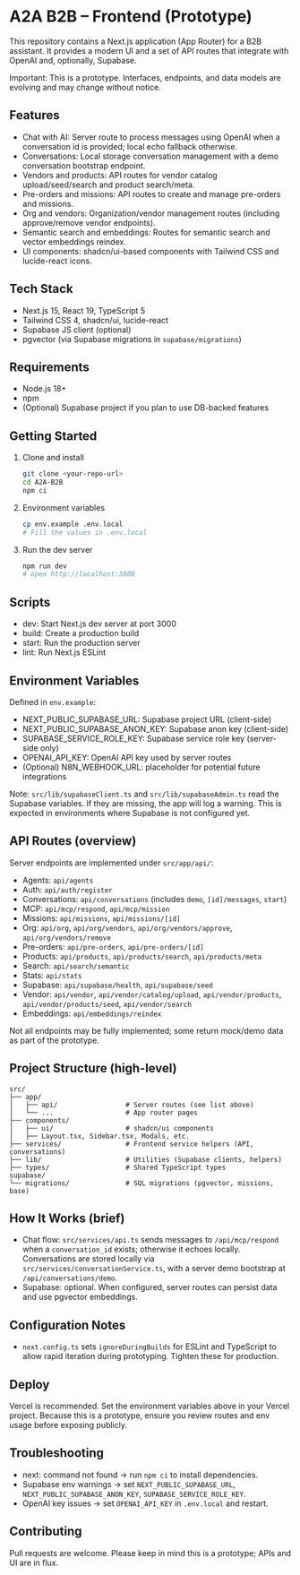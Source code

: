 # A2A B2B – Frontend (Prototype)

This repository contains a Next.js application (App Router) for a B2B assistant. It provides a modern UI and a set of API routes that integrate with OpenAI and, optionally, Supabase.

Important: This is a prototype. Interfaces, endpoints, and data models are evolving and may change without notice.

## Features

- Chat with AI: Server route to process messages using OpenAI when a conversation id is provided; local echo fallback otherwise.
- Conversations: Local storage conversation management with a demo conversation bootstrap endpoint.
- Vendors and products: API routes for vendor catalog upload/seed/search and product search/meta.
- Pre-orders and missions: API routes to create and manage pre-orders and missions.
- Org and vendors: Organization/vendor management routes (including approve/remove vendor endpoints).
- Semantic search and embeddings: Routes for semantic search and vector embeddings reindex.
- UI components: shadcn/ui-based components with Tailwind CSS and lucide-react icons.

## Tech Stack

- Next.js 15, React 19, TypeScript 5
- Tailwind CSS 4, shadcn/ui, lucide-react
- Supabase JS client (optional)
- pgvector (via Supabase migrations in `supabase/migrations`)

## Requirements

- Node.js 18+
- npm
- (Optional) Supabase project if you plan to use DB-backed features

## Getting Started

1. Clone and install
   ```bash
   git clone <your-repo-url>
   cd A2A-B2B
   npm ci
   ```

2. Environment variables
   ```bash
   cp env.example .env.local
   # Fill the values in .env.local
   ```

3. Run the dev server
   ```bash
   npm run dev
   # open http://localhost:3000
   ```

## Scripts

- dev: Start Next.js dev server at port 3000
- build: Create a production build
- start: Run the production server
- lint: Run Next.js ESLint

## Environment Variables

Defined in `env.example`:

- NEXT_PUBLIC_SUPABASE_URL: Supabase project URL (client-side)
- NEXT_PUBLIC_SUPABASE_ANON_KEY: Supabase anon key (client-side)
- SUPABASE_SERVICE_ROLE_KEY: Supabase service role key (server-side only)
- OPENAI_API_KEY: OpenAI API key used by server routes
- (Optional) N8N_WEBHOOK_URL: placeholder for potential future integrations

Note: `src/lib/supabaseClient.ts` and `src/lib/supabaseAdmin.ts` read the Supabase variables. If they are missing, the app will log a warning. This is expected in environments where Supabase is not configured yet.

## API Routes (overview)

Server endpoints are implemented under `src/app/api/`:

- Agents: `api/agents`
- Auth: `api/auth/register`
- Conversations: `api/conversations` (includes `demo`, `[id]/messages`, `start`)
- MCP: `api/mcp/respond`, `api/mcp/mission`
- Missions: `api/missions`, `api/missions/[id]`
- Org: `api/org`, `api/org/vendors`, `api/org/vendors/approve`, `api/org/vendors/remove`
- Pre-orders: `api/pre-orders`, `api/pre-orders/[id]`
- Products: `api/products`, `api/products/search`, `api/products/meta`
- Search: `api/search/semantic`
- Stats: `api/stats`
- Supabase: `api/supabase/health`, `api/supabase/seed`
- Vendor: `api/vendor`, `api/vendor/catalog/upload`, `api/vendor/products`, `api/vendor/products/seed`, `api/vendor/search`
- Embeddings: `api/embeddings/reindex`

Not all endpoints may be fully implemented; some return mock/demo data as part of the prototype.

## Project Structure (high-level)

```
src/
├── app/
│   ├── api/                 # Server routes (see list above)
│   └── ...                  # App router pages
├── components/
│   ├── ui/                  # shadcn/ui components
│   ├── Layout.tsx, Sidebar.tsx, Modals, etc.
├── services/                # Frontend service helpers (API, conversations)
├── lib/                     # Utilities (Supabase clients, helpers)
├── types/                   # Shared TypeScript types
supabase/
└── migrations/              # SQL migrations (pgvector, missions, base)
```

## How It Works (brief)

- Chat flow: `src/services/api.ts` sends messages to `/api/mcp/respond` when a `conversation_id` exists; otherwise it echoes locally. Conversations are stored locally via `src/services/conversationService.ts`, with a server demo bootstrap at `/api/conversations/demo`.
- Supabase: optional. When configured, server routes can persist data and use pgvector embeddings.

## Configuration Notes

- `next.config.ts` sets `ignoreDuringBuilds` for ESLint and TypeScript to allow rapid iteration during prototyping. Tighten these for production.

## Deploy

Vercel is recommended. Set the environment variables above in your Vercel project. Because this is a prototype, ensure you review routes and env usage before exposing publicly.

## Troubleshooting

- next: command not found → run `npm ci` to install dependencies.
- Supabase env warnings → set `NEXT_PUBLIC_SUPABASE_URL`, `NEXT_PUBLIC_SUPABASE_ANON_KEY`, `SUPABASE_SERVICE_ROLE_KEY`.
- OpenAI key issues → set `OPENAI_API_KEY` in `.env.local` and restart.

## Contributing

Pull requests are welcome. Please keep in mind this is a prototype; APIs and UI are in flux.
